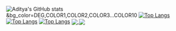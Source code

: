 <!-- [![Aditya's GitHub stats](https://github-readme-stats.vercel.app/api?username=adityashah8877)](https://github.com/anuraghazra/github-readme-stats)
![Aditya's GitHub stats](https://github-readme-stats.vercel.app/api?username=adityashah8877&count_private=true)
![Aditya's GitHub stats](https://github-readme-stats.vercel.app/api?username=adityashah8877&show_icons=true)
![Aditya's GitHub stats](https://github-readme-stats.vercel.app/api?username=adityashah8877&show_icons=true) -->
![Aditya's GitHub stats](https://github-readme-stats.vercel.app/api?username=adityashah8877&show_icons=true&theme=radical)
&bg_color=DEG,COLOR1,COLOR2,COLOR3...COLOR10
[![Top Langs](https://github-readme-stats.vercel.app/api/top-langs/?username=adityashah8877)](https://github.com/anuraghazra/github-readme-stats)
[![Top Langs](https://github-readme-stats.vercel.app/api/top-langs/?username=adityashah8877&exclude_repo=github-readme-stats,anuraghazra.github.io)](https://github.com/anuraghazra/github-readme-stats)
[![Top Langs](https://github-readme-stats.vercel.app/api/top-langs/?username=adityashah8877&hide=javascript,html)](https://github.com/anuraghazra/github-readme-stats)
<a href="https://github.com/anuraghazra/github-readme-stats">
  <img align="center" src="https://github-readme-stats.vercel.app/api/pin/?username=adityashah8877&repo=github-readme-stats" />
</a>
<a href="https://github.com/anuraghazra/convoychat">
  <img align="center" src="https://github-readme-stats.vercel.app/api/pin/?username=adityashah8877&repo=convoychat" />
</a>
